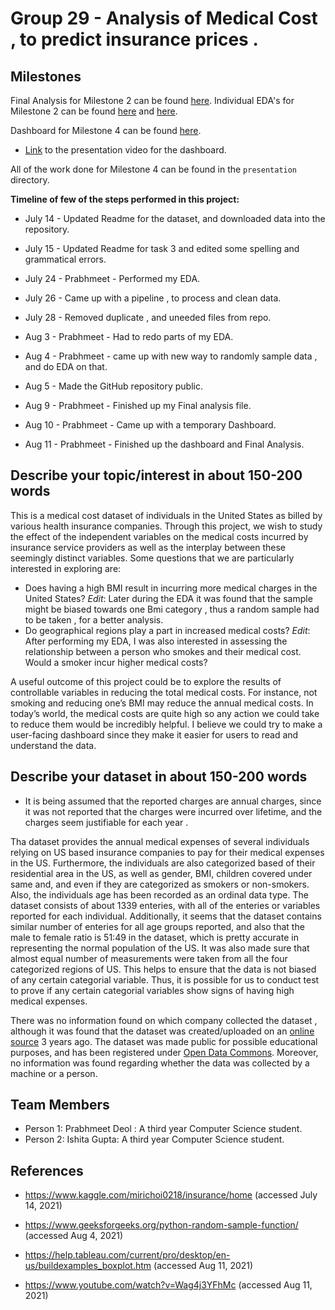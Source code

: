 # Group 29 - Analysis of Medical Cost , to predict insurance prices .

## Milestones

Final Analysis for Milestone 2 can be found [here](https://github.com/data301-2021-summer2/group29-project/blob/main/analysis/Analysis_task4.md).
Individual EDA's for Milestone 2 can be found [here](https://github.com/data301-2021-summer2/group29-project/blob/main/analysis/Ishita%20Gupta/Milestone2.ipynb) and [here](https://github.com/data301-2021-summer2/group29-project/blob/main/analysis/Prabhmeet%20Deol/DataAnalysis.ipynb).

Dashboard for Milestone 4 can be found [here](https://github.com/data301-2021-summer2/group29-project/blob/main/presentation/FinalDashboard.twbx).

- [Link](https://www.youtube.com/watch?v=VIeNYzg3JXM) to the presentation video for the dashboard.

All of the work done for Milestone 4 can be found in the `presentation` directory.

**Timeline of few of the steps performed in this project:**
-  July 14 - Updated Readme for the dataset, and downloaded data into the repository.

-  July 15 - Updated Readme for task 3 and edited some spelling and grammatical errors.

-  July 24 - Prabhmeet - Performed my EDA.

-  July 26 - Came up with a pipeline , to process and clean data.

-  July 28 - Removed duplicate , and uneeded files from repo.

-  Aug 3 - Prabhmeet - Had to redo parts of my EDA.

-  Aug 4 - Prabhmeet - came up with new way to randomly sample data , and do EDA on that.

-  Aug 5 - Made the GitHub repository public.

-  Aug 9 - Prabhmeet - Finished up my Final analysis file.

-  Aug 10 - Prabhmeet - Came up with a temporary Dashboard.

-  Aug 11 - Prabhmeet - Finished up the dashboard and Final Analysis.

   




## Describe your topic/interest in about 150-200 words

This is a medical cost dataset of individuals in the United States as billed by various health insurance companies. Through this project, we wish to study the effect of the independent variables on the medical costs incurred by insurance service providers as well as the interplay between these seemingly distinct variables. 
Some questions that we are particularly interested in exploring are:
- Does having a high BMI result in incurring more medical charges in the United States? *Edit*: Later during the EDA it was found that the sample might be biased towards one Bmi category , thus a random sample had to be taken , for a better analysis.
-	Do geographical regions play a part in increased medical costs? *Edit*: After performing my EDA, I was also interested in assessing the relationship between a person who smokes and their medical cost. Would a smoker incur higher medical costs?

A useful outcome of this project could be to explore the results of controllable variables in reducing the total medical costs. For instance, not smoking and reducing one’s BMI may reduce the annual medical costs. In today’s world, the medical costs are quite high so any action we could take to reduce them would be incredibly helpful.
I believe we could try to make a user-facing dashboard since they make it easier for users to read and understand the data.


## Describe your dataset in about 150-200 words

-  It is being assumed that the reported charges are annual charges, since it was not reported that the charges were incurred over lifetime, and the charges seem justifiable for each year .

Tha dataset provides the annual medical expenses of several individuals relying on US based insurance companies to pay for their medical expenses in the US.  Furthermore, the individuals are also categorized based of their residential area in the US, as well as gender, BMI, children covered under same and, and even if they are categorized as smokers or non-smokers. Also, the individuals age has been recorded as an ordinal data type.  The dataset consists of about 1339 enteries, with all of the enteries or variables reported for each individual. Additionally, it seems that the dataset contains similar number of enteries for all age groups reported, and also that the male to female ratio is 51:49 in the dataset, which is pretty accurate in representing the normal population of the US. It was also made sure that almost equal number of measurements were taken from all the four categorized regions of US. This helps to ensure that the data is not biased of any certain categorial variable. Thus, it is possible for us to conduct test to prove if any certain categorial variables show signs of having high medical expenses. 

There was no information found on which company collected the dataset , although it was found that the dataset was created/uploaded on an [online source](https://www.kaggle.com/mirichoi0218/insurance/home) 3 years ago. The dataset was made public for possible educational purposes, and has been registered under [Open Data Commons](https://opendatacommons.org/licenses/dbcl/1-0/). Moreover, no information was found regarding whether the data was collected by a machine or a person.

## Team Members

- Person 1: Prabhmeet Deol : A third year Computer Science student.
- Person 2: Ishita Gupta: A third year Computer Science student.

## References

-  https://www.kaggle.com/mirichoi0218/insurance/home (accessed July 14, 2021)

-  https://www.geeksforgeeks.org/python-random-sample-function/ (accessed Aug 4, 2021)

-  https://help.tableau.com/current/pro/desktop/en-us/buildexamples_boxplot.htm (accessed Aug 11, 2021)

-  https://www.youtube.com/watch?v=Wag4j3YFhMc (accessed Aug 11, 2021)

   

